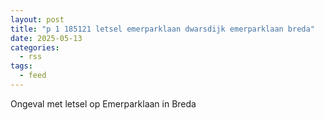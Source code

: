 ```yaml
---
layout: post
title: "p 1 185121 letsel emerparklaan dwarsdijk emerparklaan breda"
date: 2025-05-13
categories: 
  - rss
tags: 
  - feed
---
```


Ongeval met letsel op Emerparklaan in Breda
